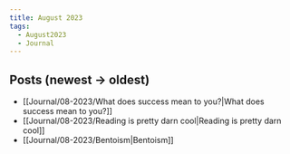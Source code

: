 ```yaml
---
title: August 2023
tags:
  - August2023
  - Journal
---
```

## Posts (newest → oldest)
- [[Journal/08-2023/What does success mean to you?|What does success mean to you?]]
- [[Journal/08-2023/Reading is pretty darn cool|Reading is pretty darn cool]]
- [[Journal/08-2023/Bentoism|Bentoism]]
